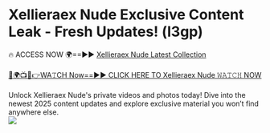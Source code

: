 # Xellieraex Nude Exclusive Content Leak - Fresh Updates! (l3gp)

🔥 ACCESS NOW 🌍==►► <a href="https://tinyurl.com/yc657z5k" rel="nofollow">Xellieraex Nude Latest Collection</a>
<br><br>
[🔴🌍📺📱👉WA𝚃CH Now==►► CLICK HERE TO Xellieraex Nude 𝚆𝙰𝚃𝙲𝙷 NOW](https://tinyurl.com/yc657z5k)
<br><br>
Unlock Xellieraex Nude's private videos and photos today! Dive into the newest 2025 content updates and explore exclusive material you won’t find anywhere else.
<br>
<a href="https://tinyurl.com/yc657z5k" rel="nofollow" data-target="animated-image.originalLink"><img src="https://camo.githubusercontent.com/8a4f000d20f83aca3bf7ec5f350d767afa0574a8a352519fd8cfa583a6f93a33/68747470733a2f2f692e696d6775722e636f6d2f644a486b345a712e676966" data-canonical-src="https://i.imgur.com/dJHk4Zq.gif" style="max-width: 100%; display: inline-block;" data-target="animated-image.originalImage"></a>
<br>
